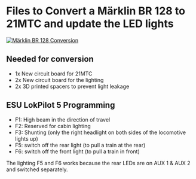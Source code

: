 Files to Convert a Märklin BR 128 to 21MTC and update the LED lights
===================================

[![Märklin BR 128 Conversion](https://img.youtube.com/vi/hZECGGULSRw/maxresdefault.jpg)](https://youtu.be/hZECGGULSRw)

## Needed for conversion

<ul>
<li>1x New circuit board for 21MTC</li>
<li>2x New circuit board for the lighting</li>
<li>2x 3D printed spacers to prevent light leakage</li>
</ul>

## ESU LokPilot 5 Programming
<ul>
<li>F1: High beam in the direction of travel</li>
<li>F2: Reserved for cabin lighting</li>
<li>F3: Shunting (only the right headlight on both sides of the locomotive lights up)</li>
<li>F5: switch off the rear light (to pull a train at the rear)</li>
<li>F6: switch off the front light (to pull a train in front)</li>
</ul>

The lighting F5 and F6 works because the rear LEDs are on AUX 1 & AUX 2 and switched separately.
